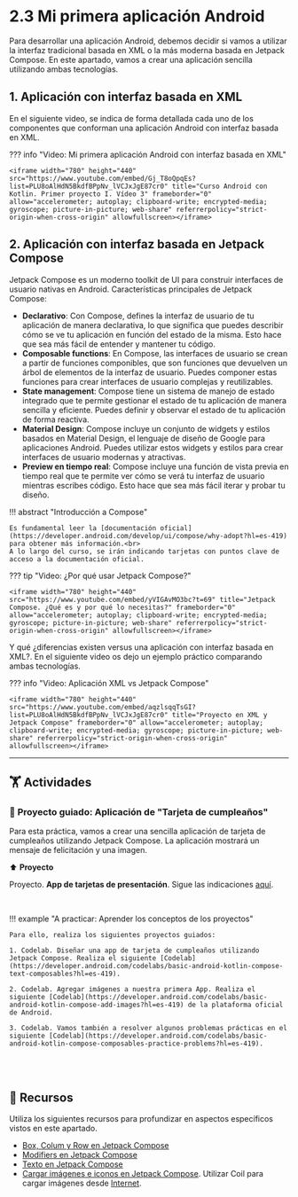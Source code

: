 # **2.3 Mi primera aplicación Android**

Para desarrollar una aplicación Android, debemos decidir si vamos a utilizar la interfaz tradicional basada en XML o la más moderna basada en Jetpack Compose. En este apartado, vamos a crear una aplicación sencilla utilizando ambas tecnologías.

## 1. **Aplicación con interfaz basada en XML**

En el siguiente video, se indica de forma detallada cada uno de los componentes que conforman una aplicación Android con interfaz basada en XML.

??? info "Video: Mi primera aplicación Android con interfaz basada en XML"

    <iframe width="780" height="440"  src="https://www.youtube.com/embed/Gj_T8oQpqEs?list=PLU8oAlHdN5BkdfBPpNv_lVCJxJgE87cr0" title="Curso Android con Kotlin. Primer proyecto I. Vídeo 3" frameborder="0" allow="accelerometer; autoplay; clipboard-write; encrypted-media; gyroscope; picture-in-picture; web-share" referrerpolicy="strict-origin-when-cross-origin" allowfullscreen></iframe>



## 2. **Aplicación con interfaz basada en Jetpack Compose**

Jetpack Compose es un moderno toolkit de UI para construir interfaces de usuario nativas en Android. Características principales de Jetpack Compose:

- **Declarativo**: Con Compose, defines la interfaz de usuario de tu aplicación de manera declarativa, lo que significa que puedes describir cómo se ve tu aplicación en función del estado de la misma. Esto hace que sea más fácil de entender y mantener tu código.  
- **Composable functions**: En Compose, las interfaces de usuario se crean a partir de funciones componibles, que son funciones que devuelven un árbol de elementos de la interfaz de usuario. Puedes componer estas funciones para crear interfaces de usuario complejas y reutilizables.  
- **State management**: Compose tiene un sistema de manejo de estado integrado que te permite gestionar el estado de tu aplicación de manera sencilla y eficiente. Puedes definir y observar el estado de tu aplicación de forma reactiva.  
- **Material Design**: Compose incluye un conjunto de widgets y estilos basados en Material Design, el lenguaje de diseño de Google para aplicaciones Android. Puedes utilizar estos widgets y estilos para crear interfaces de usuario modernas y atractivas.  
- **Preview en tiempo real**: Compose incluye una función de vista previa en tiempo real que te permite ver cómo se verá tu interfaz de usuario mientras escribes código. Esto hace que sea más fácil iterar y probar tu diseño.  

!!! abstract "Introducción a Compose"

    Es fundamental leer la [documentación oficial](https://developer.android.com/develop/ui/compose/why-adopt?hl=es-419) para obtener más información.<br>
    A lo largo del curso, se irán indicando tarjetas con puntos clave de acceso a la documentación oficial.


??? tip "Video: ¿Por qué usar Jetpack Compose?"

    <iframe width="780" height="440" src="https://www.youtube.com/embed/yVIGAvMO3bc?t=69" title="Jetpack Compose. ¿Qué es y por qué lo necesitas?" frameborder="0" allow="accelerometer; autoplay; clipboard-write; encrypted-media; gyroscope; picture-in-picture; web-share" referrerpolicy="strict-origin-when-cross-origin" allowfullscreen></iframe>


Y qué ¿diferencias existen versus una aplicación con interfaz basada en XML?. En el siguiente video os dejo un ejemplo práctico comparando ambas tecnologías.

??? info "Video: Aplicación XML vs Jetpack Compose"

    <iframe width="780" height="440" src="https://www.youtube.com/embed/aqzlsqqTsGI?list=PLU8oAlHdN5BkdfBPpNv_lVCJxJgE87cr0" title="Proyecto en XML y Jetpack Compose" frameborder="0" allow="accelerometer; autoplay; clipboard-write; encrypted-media; gyroscope; picture-in-picture; web-share" referrerpolicy="strict-origin-when-cross-origin" allowfullscreen></iframe>

---

## 🏋️ **Actividades**


### 🚀 **Proyecto guiado: Aplicación de "Tarjeta de cumpleaños"**

Para esta práctica, vamos a crear una sencilla aplicación de tarjeta de cumpleaños utilizando Jetpack Compose. La aplicación mostrará un mensaje de felicitación y una imagen.

⬆️ **Proyecto**

Proyecto. **App de tarjetas de presentación**. Sigue las indicaciones [aquí](https://developer.android.com/codelabs/basic-android-kotlin-compose-business-card?hl=es-419).

<br/>

!!! example "A practicar: Aprender los conceptos de los proyectos"

    Para ello, realiza los siguientes proyectos guiados:

    1. Codelab. Diseñar una app de tarjeta de cumpleaños utilizando Jetpack Compose. Realiza el siguiente [Codelab](https://developer.android.com/codelabs/basic-android-kotlin-compose-text-composables?hl=es-419).

    2. Codelab. Agregar imágenes a nuestra primera App. Realiza el siguiente [Codelab](https://developer.android.com/codelabs/basic-android-kotlin-compose-add-images?hl=es-419) de la plataforma oficial de Android.

    3. Codelab. Vamos también a resolver algunos problemas prácticas en el siguiente [Codelab](https://developer.android.com/codelabs/basic-android-kotlin-compose-composables-practice-problems?hl=es-419).



<br/><br/>


## 📁 Recursos

Utiliza los siguientes recursos para profundizar en aspectos específicos vistos en este apartado.

- [Box, Colum y Row en Jetpack Compose](https://youtu.be/xyBkLS5OPtk?list=PLrn69hTK5FBwu7VmWBg76v23atiMqz_pY)
- [Modifiers en Jetpack Compose](https://youtu.be/jej6DiUAlvk?list=PLrn69hTK5FBwu7VmWBg76v23atiMqz_pY)
- [Texto en Jetpack Compose](https://youtu.be/yu6rxgBEh1Y?list=PLrn69hTK5FBwu7VmWBg76v23atiMqz_pY)
- [Cargar imágenes e iconos en Jetpack Compose](https://youtu.be/t_yjhWQl4Ps?list=PLrn69hTK5FBwu7VmWBg76v23atiMqz_pY). Utilizar Coil para cargar imágenes desde [Internet](https://youtu.be/N7Q-XyTy_Ug?list=PLrn69hTK5FBwu7VmWBg76v23atiMqz_pY).